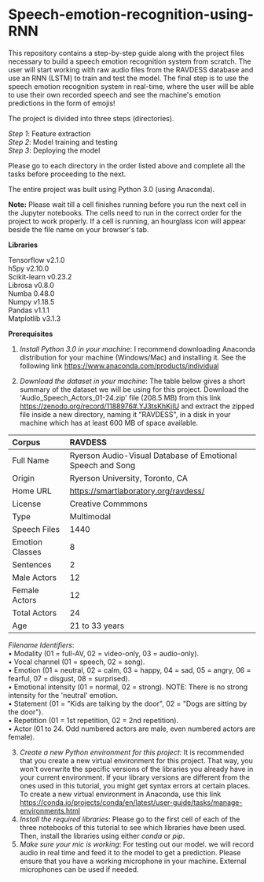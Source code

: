 # Speech-emotion-recognition-using-RNN

This repository contains a step-by-step guide along with the project files necessary to build a speech emotion recognition system from scratch. The user will start working with raw audio files from the RAVDESS database and use an RNN (LSTM) to train and test the model. The final step is to use the speech emotion recognition system in real-time, where the user will be able to use their own recorded speech and see the machine's emotion predictions in the form of emojis!

The project is divided into three steps (directories).

*Step 1*: Feature extraction\
*Step 2*: Model training and testing\
*Step 3*: Deploying the model

Please go to each directory in the order listed above and complete all the tasks before proceeding to the next.

The entire project was built using Python 3.0 (using Anaconda).

**Note:** Please wait till a cell finishes running before you run the next cell in the Jupyter notebooks. The cells need to run in the correct order for the project to work properly. If a cell is running, an hourglass icon will appear beside the file name on your browser's tab.

**Libraries**

Tensorflow v2.1.0\
h5py v2.10.0\
Scikit-learn v0.23.2\
Librosa v0.8.0\
Numba 0.48.0\
Numpy v1.18.5\
Pandas v1.1.1\
Matplotlib v3.1.3

**Prerequisites**

1. *Install Python 3.0 in your machine*: I recommend downloading Anaconda distribution for your machine (Windows/Mac) and installing it. See the following link https://www.anaconda.com/products/individual

2. *Download the dataset in your machine*: The table below gives a short summary of the dataset we will be using for this project. Download the 'Audio_Speech_Actors_01-24.zip' file (208.5 MB) from this link https://zenodo.org/record/1188976#.YJ3tsKhKjIU and extract the zipped file inside a new directory, naming it "RAVDESS", in a disk in your machine which has at least 600 MB of space available.

| Corpus |  RAVDESS |
| :--- | :--- |
| Full Name | Ryerson Audio-Visual Database of Emotional Speech and Song |
| Origin | Ryerson University, Toronto, CA |
| Home URL | https://smartlaboratory.org/ravdess/ |
| License | Creative Commmons |
| Type | Multimodal |
| Speech Files | 1440 |
| Emotion Classes | 8 |
| Sentences | 2 |
| Male Actors | 12 |
| Female Actors | 12 |
| Total Actors | 24 |
| Age | 21 to 33 years |

*Filename Identifiers*:\
•	Modality (01 = full-AV, 02 = video-only, 03 = audio-only).\
•	Vocal channel (01 = speech, 02 = song).\
•	Emotion (01 = neutral, 02 = calm, 03 = happy, 04 = sad, 05 = angry, 06 = fearful, 07 = disgust, 08 = surprised).\
•	Emotional intensity (01 = normal, 02 = strong). NOTE: There is no strong intensity for the 'neutral' emotion.\
•	Statement (01 = "Kids are talking by the door", 02 = "Dogs are sitting by the door").\
•	Repetition (01 = 1st repetition, 02 = 2nd repetition).\
•	Actor (01 to 24. Odd numbered actors are male, even numbered actors are female).

3. *Create a new Python environment for this project*: It is recommended that you create a new virtual environment for this project. That way, you won't overwrite the specific versions of the libraries you already have in your current environment. If your library versions are different from the ones used in this tutorial, you might get syntax errors at certain places. To create a new virtual environment in Anaconda, use this link https://conda.io/projects/conda/en/latest/user-guide/tasks/manage-environments.html
4. *Install the required libraries*: Please go to the first cell of each of the three notebooks of this tutorial to see which libraries have been used. Then, install the libraries using either *conda* or *pip*.
5. *Make sure your mic is working*: For testing out our model. we will record audio in real time and feed it to the model to get a prediction. Please ensure that you have a working microphone in your machine. External microphones can be used if needed.
